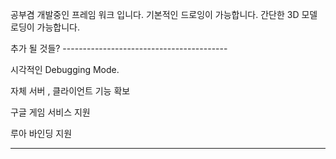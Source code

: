 공부겸 개발중인 프레임 워크 입니다.
기본적인 드로잉이 가능합니다.
간단한 3D 모델 로딩이 가능합니다.

추가 될 것들? -----------------------------------------

시각적인 Debugging Mode.

자체 서버 , 클라이언트 기능 확보

구글 게임 서비스 지원

루아 바인딩 지원



----------------------------------------------
